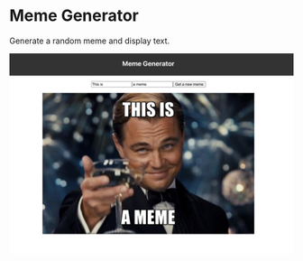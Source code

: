 # Meme Generator

Generate a random meme and display text.

![Alt text](<public/Screenshot 2023-07-24 at 9.06.30 PM.png>)